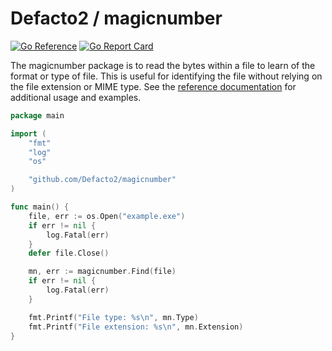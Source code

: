 # Defacto2 / magicnumber

[![Go Reference](https://pkg.go.dev/badge/github.com/Defacto2/magicnumber.svg)](https://pkg.go.dev/github.com/Defacto2/magicnumber)
[![Go Report Card](https://goreportcard.com/badge/github.com/Defacto2/magicnumber)](https://goreportcard.com/report/github.com/Defacto2/magicnumber)

The magicnumber package is to read the bytes within a file to learn of the format or type of file. This is useful for identifying the file without relying on the file extension or MIME type. See the [reference documentation](https://pkg.go.dev/github.com/Defacto2/magicnumber) for additional usage and examples.

```go
package main

import (
    "fmt"
    "log"
    "os"

    "github.com/Defacto2/magicnumber"
)

func main() {
    file, err := os.Open("example.exe")
    if err != nil {
        log.Fatal(err)
    }
    defer file.Close()

    mn, err := magicnumber.Find(file)
    if err != nil {
        log.Fatal(err)
    }

    fmt.Printf("File type: %s\n", mn.Type)
    fmt.Printf("File extension: %s\n", mn.Extension)
}
``` 